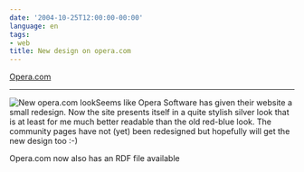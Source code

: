 ```yaml
---
date: '2004-10-25T12:00:00-00:00'
language: en
tags:
- web
title: New design on opera.com
---
```



<a href="http://www.opera.com/">Opera.com</a>

-------------------------------



<p><img src="http://www.zerokspot.com/uploads/newoperacom.jpg" alt="New opera.com look" class="left"/>Seems like Opera Software has given their website a small redesign. Now the site presents itself in a quite stylish silver look that is at least for me much better readable than the old red-blue look. The community pages have not (yet) been redesigned but hopefully will get the new design too :-)</p>

<p>Opera.com now also has an RDF file available <a href="http://www.opera.com/pressreleases/rdf.pl" title="RDF>here</a>. I don't know if it already had this before; I didn't notice it :-)</p>

